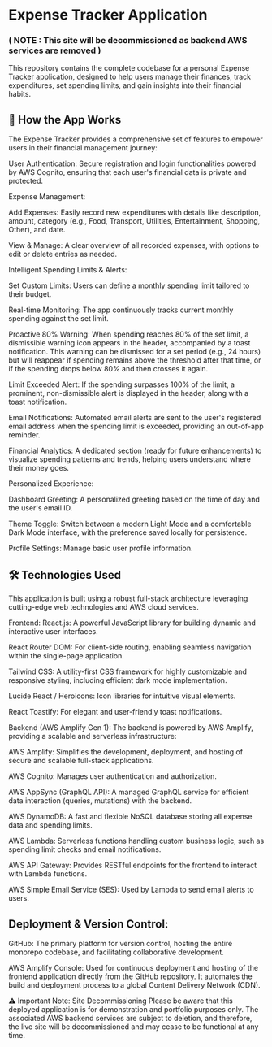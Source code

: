 # **Expense Tracker Application**    
### ( NOTE : This site will be decommissioned as backend AWS services are removed )
This repository contains the complete codebase for a personal Expense Tracker application, designed to help users manage their finances, track expenditures, set spending limits, and gain insights into their financial habits.

## 🚀 How the App Works
The Expense Tracker provides a comprehensive set of features to empower users in their financial management journey:

User Authentication: Secure registration and login functionalities powered by AWS Cognito, ensuring that each user's financial data is private and protected.

Expense Management:

Add Expenses: Easily record new expenditures with details like description, amount, category (e.g., Food, Transport, Utilities, Entertainment, Shopping, Other), and date.

View & Manage: A clear overview of all recorded expenses, with options to edit or delete entries as needed.

Intelligent Spending Limits & Alerts:

Set Custom Limits: Users can define a monthly spending limit tailored to their budget.

Real-time Monitoring: The app continuously tracks current monthly spending against the set limit.

Proactive 80% Warning: When spending reaches 80% of the set limit, a dismissible warning icon appears in the header, accompanied by a toast notification. This warning can be dismissed for a set period (e.g., 24 hours) but will reappear if spending remains above the threshold after that time, or if the spending drops below 80% and then crosses it again.

Limit Exceeded Alert: If the spending surpasses 100% of the limit, a prominent, non-dismissible alert is displayed in the header, along with a toast notification.

Email Notifications: Automated email alerts are sent to the user's registered email address when the spending limit is exceeded, providing an out-of-app reminder.

Financial Analytics: A dedicated section (ready for future enhancements) to visualize spending patterns and trends, helping users understand where their money goes.

Personalized Experience:

Dashboard Greeting: A personalized greeting based on the time of day and the user's email ID.

Theme Toggle: Switch between a modern Light Mode and a comfortable Dark Mode interface, with the preference saved locally for persistence.

Profile Settings: Manage basic user profile information.

## 🛠️ Technologies Used
This application is built using a robust full-stack architecture leveraging cutting-edge web technologies and AWS cloud services.

Frontend:
React.js: A powerful JavaScript library for building dynamic and interactive user interfaces.

React Router DOM: For client-side routing, enabling seamless navigation within the single-page application.

Tailwind CSS: A utility-first CSS framework for highly customizable and responsive styling, including efficient dark mode implementation.

Lucide React / Heroicons: Icon libraries for intuitive visual elements.

React Toastify: For elegant and user-friendly toast notifications.

Backend (AWS Amplify Gen 1):
The backend is powered by AWS Amplify, providing a scalable and serverless infrastructure:

AWS Amplify: Simplifies the development, deployment, and hosting of secure and scalable full-stack applications.

AWS Cognito: Manages user authentication and authorization.

AWS AppSync (GraphQL API): A managed GraphQL service for efficient data interaction (queries, mutations) with the backend.

AWS DynamoDB: A fast and flexible NoSQL database storing all expense data and spending limits.

AWS Lambda: Serverless functions handling custom business logic, such as spending limit checks and email notifications.

AWS API Gateway: Provides RESTful endpoints for the frontend to interact with Lambda functions.

AWS Simple Email Service (SES): Used by Lambda to send email alerts to users.

## Deployment & Version Control:
GitHub: The primary platform for version control, hosting the entire monorepo codebase, and facilitating collaborative development.

AWS Amplify Console: Used for continuous deployment and hosting of the frontend application directly from the GitHub repository. It automates the build and deployment process to a global Content Delivery Network (CDN).

⚠️ Important Note: Site Decommissioning
Please be aware that this deployed application is for demonstration and portfolio purposes only. The associated AWS backend services are subject to deletion, and therefore, the live site will be decommissioned and may cease to be functional at any time.

